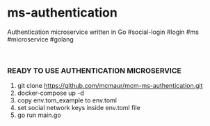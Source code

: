 # ms-authentication
Authentication microservice written in Go #social-login #login #ms #microservice #golang

$~$

### READY TO USE AUTHENTICATION MICROSERVICE

1. git clone https://github.com/mcmaur/mcm-ms-authentication.git
2. docker-compose up -d
3. copy env.tom_example to env.toml
4. set social network keys inside env.toml file
5. go run main.go

